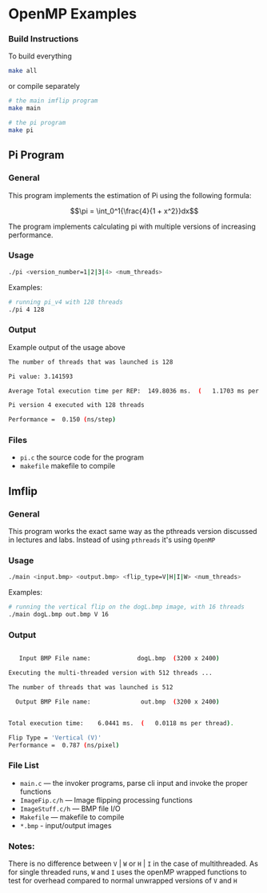 # OpenMP Examples

### Build Instructions
To build everything
```bash
make all
```

or compile separately
```bash
# the main imflip program
make main

# the pi program
make pi
```

## Pi Program
### General
This program implements the estimation of Pi using the following formula:
```math
\pi = \int_0^1{\frac{4}{1 + x^2}}dx
```

The program implements calculating pi with multiple versions of increasing performance.

### Usage
```bash
./pi <version_number=1|2|3|4> <num_threads>
```

Examples:
```bash
# running pi_v4 with 128 threads
./pi 4 128
```

### Output
Example output of the usage above
```bash
The number of threads that was launched is 128

Pi value: 3.141593

Average Total execution time per REP:  149.8036 ms.  (   1.1703 ms per thread).  

Pi version 4 executed with 128 threads

Performance =  0.150 (ns/step)
```

### Files
- `pi.c` the source code for the program
- `makefile` makefile to compile

## Imflip
### General
This program works the exact same way as the pthreads version discussed in lectures and labs. Instead of using `pthreads` it's using `OpenMP`

### Usage
```bash
./main <input.bmp> <output.bmp> <flip_type=V|H|I|W> <num_threads>
```

Examples:
```bash
# running the vertical flip on the dogL.bmp image, with 16 threads
./main dogL.bmp out.bmp V 16
```

### Output
```bash

   Input BMP File name:             dogL.bmp  (3200 x 2400)

Executing the multi-threaded version with 512 threads ...

The number of threads that was launched is 512

  Output BMP File name:              out.bmp  (3200 x 2400)


Total execution time:    6.0441 ms.  (   0.0118 ms per thread).

Flip Type = 'Vertical (V)'
Performance =  0.787 (ns/pixel)
```

### File List

- `main.c` —  the invoker programs, parse cli input and invoke the proper functions
- `ImageFip.c/h` — Image flipping processing functions
- `ImageStuff.c/h` — BMP file I/O
- `Makefile` — makefile to compile
- `*.bmp` - input/output images


### Notes:
There is no difference between `V` | `W` or `H` | `I` in the case of multithreaded. As for single threaded runs, `W` and `I` uses the openMP wrapped functions to test for overhead compared to normal unwrapped versions of `V` and `H`
